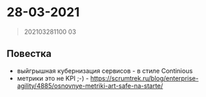 # 28-03-2021

> 202103281100
03

## Повестка

* выйгрышная кубернизация сервисов - в стиле Continious
* метрики это не KPI ;-) - https://scrumtrek.ru/blog/enterprise-agility/4885/osnovnye-metriki-art-safe-na-starte/
